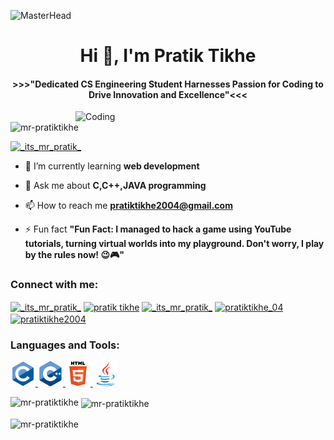 ![MasterHead](https://glogym.co.uk/wp-content/uploads/2021/04/MemPg-Banner.gif)
<h1 align="center">Hi 👋, I'm Pratik Tikhe</h1>
<h4 align="center">>>>"Dedicated CS Engineering Student Harnesses Passion for Coding to Drive Innovation and Excellence"<<<</h3>
<img align="right" alt="Coding" width="400" src="https://camo.githubusercontent.com/f1af8a957990539494a56ce741b6704596863b75be429189fe9bb605e129eefa/68747470733a2f2f77616c6c7061706572636176652e636f6d2f7577702f7577703735373639332e676966">

<p align="left"> <img src="https://komarev.com/ghpvc/?username=mr-pratiktikhe&label=Profile%20views&color=0e75b6&style=flat" alt="mr-pratiktikhe" /> </p>

<p align="left"> <a href="https://twitter.com/_its_mr_pratik_" target="blank"><img src="https://img.shields.io/twitter/follow/_its_mr_pratik_?logo=twitter&style=for-the-badge" alt="_its_mr_pratik_" /></a> </p>

- 🌱 I’m currently learning **web development**

- 💬 Ask me about **C,C++,JAVA programming**

- 📫 How to reach me **pratiktikhe2004@gmail.com**

- ⚡ Fun fact **"Fun Fact: I managed to hack a game using YouTube tutorials, turning virtual worlds into my playground. Don't worry, I play by the rules now! 😉🎮"**

<h3 align="left">Connect with me:</h3>
<p align="left">
<a href="https://twitter.com/_its_mr_pratik_" target="blank"><img align="center" src="https://raw.githubusercontent.com/rahuldkjain/github-profile-readme-generator/master/src/images/icons/Social/twitter.svg" alt="_its_mr_pratik_" height="30" width="40" /></a>
<a href="https://linkedin.com/in/pratik tikhe" target="blank"><img align="center" src="https://raw.githubusercontent.com/rahuldkjain/github-profile-readme-generator/master/src/images/icons/Social/linked-in-alt.svg" alt="pratik tikhe" height="30" width="40" /></a>
<a href="https://instagram.com/_its_mr_pratik_" target="blank"><img align="center" src="https://raw.githubusercontent.com/rahuldkjain/github-profile-readme-generator/master/src/images/icons/Social/instagram.svg" alt="_its_mr_pratik_" height="30" width="40" /></a>
<a href="https://www.codechef.com/users/pratiktikhe_04" target="blank"><img align="center" src="https://cdn.jsdelivr.net/npm/simple-icons@3.1.0/icons/codechef.svg" alt="pratiktikhe_04" height="30" width="40" /></a>
<a href="https://www.hackerrank.com/pratiktikhe2004" target="blank"><img align="center" src="https://raw.githubusercontent.com/rahuldkjain/github-profile-readme-generator/master/src/images/icons/Social/hackerrank.svg" alt="pratiktikhe2004" height="30" width="40" /></a>
</p>

<h3 align="left">Languages and Tools:</h3>
<p align="left"> <a href="https://www.cprogramming.com/" target="_blank" rel="noreferrer"> <img src="https://raw.githubusercontent.com/devicons/devicon/master/icons/c/c-original.svg" alt="c" width="40" height="40"/> </a> <a href="https://www.w3schools.com/cpp/" target="_blank" rel="noreferrer"> <img src="https://raw.githubusercontent.com/devicons/devicon/master/icons/cplusplus/cplusplus-original.svg" alt="cplusplus" width="40" height="40"/> </a> <a href="https://www.w3.org/html/" target="_blank" rel="noreferrer"> <img src="https://raw.githubusercontent.com/devicons/devicon/master/icons/html5/html5-original-wordmark.svg" alt="html5" width="40" height="40"/> </a> <a href="https://www.java.com" target="_blank" rel="noreferrer"> <img src="https://raw.githubusercontent.com/devicons/devicon/master/icons/java/java-original.svg" alt="java" width="40" height="40"/> </a> </p>

<p><img align="left" src="https://github-readme-stats.vercel.app/api/top-langs?username=mr-pratiktikhe&show_icons=true&locale=en&layout=compact" alt="mr-pratiktikhe" /></p>

<p>&nbsp;<img align="center" src="https://github-readme-stats.vercel.app/api?username=mr-pratiktikhe&show_icons=true&locale=en" alt="mr-pratiktikhe" /></p>

<p><img align="center" src="https://github-readme-streak-stats.herokuapp.com/?user=mr-pratiktikhe&" alt="mr-pratiktikhe" /></p>
